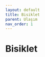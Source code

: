 ```yaml
---
layout: default
title: Bisiklet
parent: Ulaşım
nav_order: 1
---
```


# Bisiklet

[//]: # (TBD)
[//]: # (To make it as easy as possible to write documentation in plain Markdown, most UI components are styled using default Markdown elements with few additional CSS classes needed.)

[//]: # ({: .fs-6 .fw-300 })